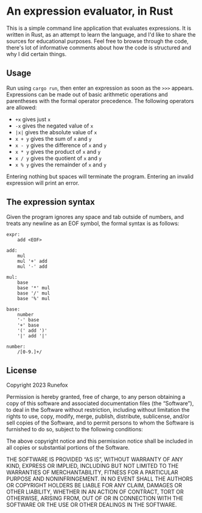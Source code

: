 # An expression evaluator, in Rust

This is a simple command line application that evaluates expressions. It is written in Rust, as an attempt to learn the language, and I'd like to share the sources for educational purposes. Feel free to browse through the code, there's lot of informative comments about how the code is structured and why I did certain things.

## Usage
Run using `cargo run`, then enter an expression as soon as the `>>>` appears. Expressions can be made out of basic arithmetic operations and parentheses with the formal operator precedence. The following operators are allowed:
- `+x` gives just `x`
- `-x` gives the negated value of `x`
- `|x|` gives the absolute value of `x`
- `x + y` gives the sum of `x` and `y`
- `x - y` gives the difference of `x` and `y`
- `x * y` gives the product of `x` and `y`
- `x / y` gives the quotient of `x` and `y`
- `x % y` gives the remainder of `x` and `y`

Entering nothing but spaces will terminate the program. Entering an invalid expression will print an error.

## The expression syntax

Given the program ignores any space and tab outside of numbers, and treats any newline as an EOF symbol, the formal syntax is as follows:
```
expr:
    add <EOF>

add:
    mul
    mul '+' add
    mul '-' add

mul:
    base
    base '*' mul
    base '/' mul
    base '%' mul

base:
    number
    '-' base
    '+' base
    '(' add ')'
    '|' add '|'

number:
    /[0-9.]+/
```

## License

Copyright 2023 Runefox

Permission is hereby granted, free of charge, to any person obtaining a copy of this software and associated documentation files (the “Software”), to deal in the Software without restriction, including without limitation the rights to use, copy, modify, merge, publish, distribute, sublicense, and/or sell copies of the Software, and to permit persons to whom the Software is furnished to do so, subject to the following conditions:

The above copyright notice and this permission notice shall be included in all copies or substantial portions of the Software.

THE SOFTWARE IS PROVIDED “AS IS”, WITHOUT WARRANTY OF ANY KIND, EXPRESS OR IMPLIED, INCLUDING BUT NOT LIMITED TO THE WARRANTIES OF MERCHANTABILITY, FITNESS FOR A PARTICULAR PURPOSE AND NONINFRINGEMENT. IN NO EVENT SHALL THE AUTHORS OR COPYRIGHT HOLDERS BE LIABLE FOR ANY CLAIM, DAMAGES OR OTHER LIABILITY, WHETHER IN AN ACTION OF CONTRACT, TORT OR OTHERWISE, ARISING FROM, OUT OF OR IN CONNECTION WITH THE SOFTWARE OR THE USE OR OTHER DEALINGS IN THE SOFTWARE.
